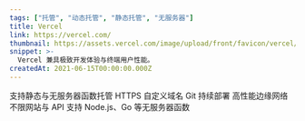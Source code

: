 ```yaml
---
tags: ["托管", "动态托管", "静态托管", "无服务器"]
title: Vercel
link: https://vercel.com/
thumbnail: https://assets.vercel.com/image/upload/front/favicon/vercel/180x180.png
snippet: >-
  Vercel 兼具极致开发体验与终端用户性能。
createdAt: 2021-06-15T00:00:00.000Z
---
```

支持静态与无服务器函数托管
HTTPS 自定义域名
Git 持续部署
高性能边缘网络
不限网站与 API
支持 Node.js、Go 等无服务器函数